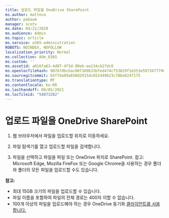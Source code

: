 ```yaml
---
title: 업로드 파일을 OneDrive SharePoint
ms.author: matteva
author: pebaum
manager: scotv
ms.date: 04/21/2020
ms.audience: Admin
ms.topic: article
ms.service: o365-administration
ROBOTS: NOINDEX, NOFOLLOW
localization_priority: Normal
ms.collection: Adm_O365
ms.custom: ''
ms.assetid: a016fa63-4d87-4f3d-99eb-ee134cb27dc0
ms.openlocfilehash: 90767dbcbac08f109b33bfed474cf53829f1e553e5973477796b951acf5c8d28
ms.sourcegitcommit: b5f7da89a650d2915dc652449623c78be6247175
ms.translationtype: MT
ms.contentlocale: ko-KR
ms.lasthandoff: 08/05/2021
ms.locfileid: "54073282"
---
```

# <a name="upload-files-to-onedrive-or-sharepoint"></a>업로드 파일을 OneDrive SharePoint

1. 웹 브라우저에서 파일을 업로드할 위치로 이동하세요.
    
2. 파일 탐색기를 열고 업로드할 파일을 검색합니다.
    
3. 파일을 선택하고 파일을 파일 또는 OneDrive 위치로 SharePoint. 참고: Microsoft Edge, Mozilla FireFox 또는 Google Chrome을 사용하는 경우 폴더와 폴더의 모든 파일을 업로드할 수도 있습니다.
    
**참고:**
- 최대 15GB 크기의 파일을 업로드할 수 있습니다. 
- 파일 이름을 포함하여 파일의 전체 경로는 400자 이할 수 없습니다. 
- 100개 이상의 파일을 업로드해야 하는 경우 OneDrive 동기화 [클라이언트를 사용 합니다.](https://go.microsoft.com/fwlink/?linkid=866427) 
  

